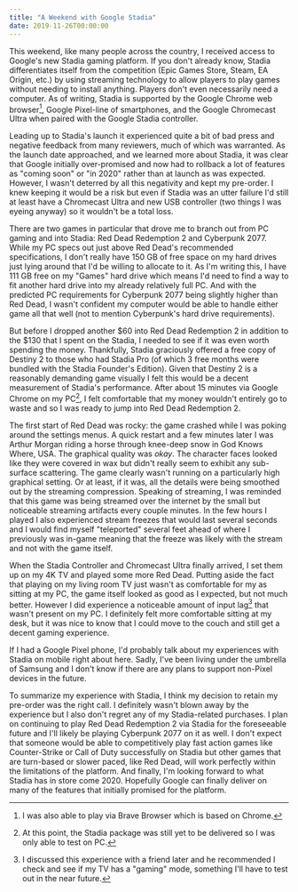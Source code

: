 ```yaml
---
title: "A Weekend with Google Stadia"
date: 2019-11-26T00:00:00
---
```


This weekend, like many people across the country, I received access to Google's
new Stadia gaming platform.  If you don't already know, Stadia differentiates
itself from the competition (Epic Games Store, Steam, EA Origin, etc.) by using
streaming technology to allow players to play games without needing to install
anything. Players don't even necessarily need a computer. As of writing, Stadia
is supported by the Google Chrome web browser[^1], Google Pixel-line of
smartphones, and the Google Chromecast Ultra when paired with the Google Stadia
controller.

Leading up to Stadia's launch it experienced quite a bit of bad press and
negative feedback from many reviewers, much of which was warranted. As the
launch date approached, and we learned more about Stadia, it was clear that
Google initially over-promised and now had to rollback a lot of features as
"coming soon" or "in 2020" rather than at launch as was expected. However, I
wasn't deterred by all this negativity and kept my pre-order. I knew keeping it
would be a risk but even if Stadia was an utter failure I'd still at least have
a Chromecast Ultra and new USB controller (two things I was eyeing anyway) so it
wouldn't be a total loss.

There are two games in particular that drove me to branch out from PC gaming and
into Stadia: Red Dead Redemption 2 and Cyberpunk 2077. While my PC specs out
just above Red Dead's recommended specifications, I don't really have 150 GB of
free space on my hard drives just lying around that I'd be willing to allocate
to it. As I'm writing this, I have 111 GB free on my "Games" hard drive which
means I'd need to find a way to fit another hard drive into my already
relatively full PC. And with the predicted PC requirements for Cyberpunk 2077
being slightly higher than Red Dead, I wasn't confident my computer would be
able to handle either game all that well (not to mention Cyberpunk's hard drive
requirements).

But before I dropped another $60 into Red Dead Redemption 2 in addition to the
$130 that I spent on the Stadia, I needed to see if it was even worth spending
the money. Thankfully, Stadia graciously offered a free copy of Destiny 2 to
those who had Stadia Pro (of which 3 free months were bundled with the Stadia
Founder's Edition). Given that Destiny 2 is a reasonably demanding game visually
I felt this would be a decent measurement of Stadia's performance. After about
15 minutes via Google Chrome on my PC[^2], I felt comfortable that my money
wouldn't entirely go to waste and so I was ready to jump into Red Dead
Redemption 2.

The first start of Red Dead was rocky: the game crashed while I was poking
around the settings menus. A quick restart and a few minutes later I was Arthur
Morgan riding a horse through knee-deep snow in God Knows Where, USA. The
graphical quality was *okay*. The character faces looked like they were covered
in wax but didn't really seem to exhibit any sub-surface scattering. The game
clearly wasn't running on a particularly high graphical setting. Or at least, if
it was, all the details were being smoothed out by the streaming
compression. Speaking of streaming, I was reminded that this game was being
streamed over the internet by the small but noticeable streaming artifacts every
couple minutes. In the few hours I played I also experienced stream freezes that
would last several seconds and I would find myself "teleported" several feet
ahead of where I previously was in-game meaning that the freeze was likely with
the stream and not with the game itself.

When the Stadia Controller and Chromecast Ultra finally arrived, I set them up
on my 4K TV and played some more Red Dead. Putting aside the fact that playing
on my living room TV just wasn't as comfortable for my as sitting at my PC, the
game itself looked as good as I expected, but not much better. However I did
experience a noticeable amount of input lag[^3] that wasn't present on my PC. I
definitely felt more comfortable sitting at my desk, but it was nice to know
that I could move to the couch and still get a decent gaming experience.

If I had a Google Pixel phone, I'd probably talk about my experiences with
Stadia on mobile right about here. Sadly, I've been living under the umbrella of
Samsung and I don't know if there are any plans to support non-Pixel devices in
the future.

To summarize my experience with Stadia, I think my decision to retain my
pre-order was the right call. I definitely wasn't blown away by the experience
but I also don't regret any of my Stadia-related purchases. I plan on continuing
to play Red Dead Redemption 2 via Stadia for the foreseeable future and I'll
likely be playing Cyberpunk 2077 on it as well. I don't expect that someone
would be able to competitively play fast action games like Counter-Strike or
Call of Duty successfully on Stadia but other games that are turn-based or
slower paced, like Red Dead, will work perfectly within the limitations of the
platform. And finally, I'm looking forward to what Stadia has in store
come 2020. Hopefully Google can finally deliver on many of the features that
initially promised for the platform.

[^1]: I was also able to play via Brave Browser which is based on Chrome.
[^2]: At this point, the Stadia package was still yet to be delivered so I was only able to test on PC.
[^3]: I discussed this experience with a friend later and he recommended I check and see if my TV has a "gaming" mode, something I'll have to test out in the near future.
